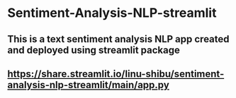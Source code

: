 # Sentiment-Analysis-NLP-streamlit

## This is a text sentiment analysis NLP app created and deployed using streamlit package

## https://share.streamlit.io/linu-shibu/sentiment-analysis-nlp-streamlit/main/app.py
